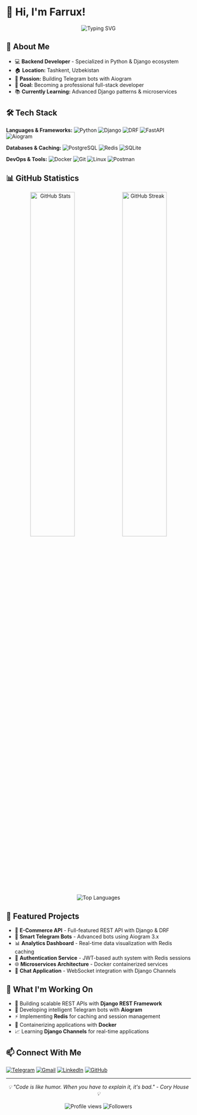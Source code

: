 # 👋 Hi, I'm Farrux!

<div align="center">
  <img src="https://readme-typing-svg.herokuapp.com?font=Fira+Code&size=18&duration=3000&pause=1000&color=36BCF7&center=true&vCenter=true&width=500&lines=Backend+Developer;Python+%26+Django+Expert;Telegram+Bot+Developer;Tashkent%2C+Uzbekistan+🇺🇿" alt="Typing SVG" />
</div>

## 🚀 About Me

- 💻 **Backend Developer** - Specialized in Python & Django ecosystem
- 🏠 **Location:** Tashkent, Uzbekistan
- 🤖 **Passion:** Building Telegram bots with Aiogram
- 🎯 **Goal:** Becoming a professional full-stack developer
- 📚 **Currently Learning:** Advanced Django patterns & microservices

## 🛠️ Tech Stack

**Languages & Frameworks:**
![Python](https://img.shields.io/badge/Python-3776AB?style=flat&logo=python&logoColor=white)
![Django](https://img.shields.io/badge/Django-092E20?style=flat&logo=django&logoColor=white)
![DRF](https://img.shields.io/badge/Django_REST-ff1709?style=flat&logo=django&logoColor=white)
![FastAPI](https://img.shields.io/badge/FastAPI-009688?style=flat&logo=fastapi&logoColor=white)
![Aiogram](https://img.shields.io/badge/Aiogram-00A8E8?style=flat&logo=telegram&logoColor=white)

**Databases & Caching:**
![PostgreSQL](https://img.shields.io/badge/PostgreSQL-336791?style=flat&logo=postgresql&logoColor=white)
![Redis](https://img.shields.io/badge/Redis-DC382D?style=flat&logo=redis&logoColor=white)
![SQLite](https://img.shields.io/badge/SQLite-003B57?style=flat&logo=sqlite&logoColor=white)

**DevOps & Tools:**
![Docker](https://img.shields.io/badge/Docker-2496ED?style=flat&logo=docker&logoColor=white)
![Git](https://img.shields.io/badge/Git-F05032?style=flat&logo=git&logoColor=white)
![Linux](https://img.shields.io/badge/Linux-FCC624?style=flat&logo=linux&logoColor=black)
![Postman](https://img.shields.io/badge/Postman-FF6C37?style=flat&logo=postman&logoColor=white)

## 📊 GitHub Statistics

<div align="center">
  <img src="https://github-readme-stats.vercel.app/api?username=xmll7&show_icons=true&theme=dark&hide_border=true&count_private=true" alt="GitHub Stats" width="49%" />
  <img src="https://github-readme-streak-stats.herokuapp.com/?user=xmll7&theme=dark&hide_border=true" alt="GitHub Streak" width="49%" />
</div>

<div align="center">
  <img src="https://github-readme-stats.vercel.app/api/top-langs/?username=xmll7&layout=compact&theme=dark&hide_border=true" alt="Top Languages" />
</div>

## 🚀 Featured Projects

- 🛒 **E-Commerce API** - Full-featured REST API with Django & DRF
- 🤖 **Smart Telegram Bots** - Advanced bots using Aiogram 3.x
- 📊 **Analytics Dashboard** - Real-time data visualization with Redis caching
- 🔐 **Authentication Service** - JWT-based auth system with Redis sessions
- 🌐 **Microservices Architecture** - Docker containerized services
- 💬 **Chat Application** - WebSocket integration with Django Channels

## 🔧 What I'm Working On

- 🚀 Building scalable REST APIs with **Django REST Framework**
- 🤖 Developing intelligent Telegram bots with **Aiogram**
- ⚡ Implementing **Redis** for caching and session management
- 🐳 Containerizing applications with **Docker**
- 📈 Learning **Django Channels** for real-time applications

## 📫 Connect With Me

[![Telegram](https://img.shields.io/badge/Telegram-26A5E4?style=flat&logo=telegram&logoColor=white)](https://t.me/karshiboyev1)
[![Gmail](https://img.shields.io/badge/Gmail-EA4335?style=flat&logo=gmail&logoColor=white)](mailto:karshiboyevfarrux@gmail.com)
[![LinkedIn](https://img.shields.io/badge/LinkedIn-0A66C2?style=flat&logo=linkedin&logoColor=white)](https://linkedin.com/in/karshiboyevfarrux)
[![GitHub](https://img.shields.io/badge/GitHub-181717?style=flat&logo=github&logoColor=white)](https://github.com/xmll7)

---

<div align="center">
  <i>💡 "Code is like humor. When you have to explain it, it's bad." - Cory House 💡</i>
  <br><br>
  <img src="https://komarev.com/ghpvc/?username=xmll7&color=blueviolet&style=flat" alt="Profile views" />
  <img src="https://img.shields.io/github/followers/xmll7?style=flat&color=orange" alt="Followers" />
</div>
